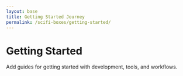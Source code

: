```yaml
---
layout: base
title: Getting Started Journey
permalink: /scifi-boxes/getting-started/
---
```


# Getting Started

Add guides for getting started with development, tools, and workflows.
